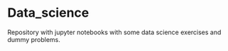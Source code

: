 # Data_science

Repository with jupyter notebooks with some data science exercises and dummy problems.
